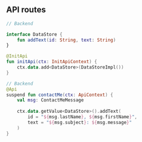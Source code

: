 ## API routes

```kotlin 1,7-10 <apibackend> [api-init]
// Backend

interface DataStore {
    fun addText(id: String, text: String)
}

@InitApi
fun initApi(ctx: InitApiContext) {
    ctx.data.add<DataStore>(DataStoreImpl())
}
```

```kotlin <apibackend> [api-backend]
// Backend
@Api
suspend fun contactMe(ctx: ApiContext) {
    val msg: ContactMeMessage
    
    ctx.data.getValue<DataStore>().addText(
        id = "${msg.lastName}, ${msg.firstName}",
        text = "${msg.subject}: ${msg.message}"
    )
}
```
